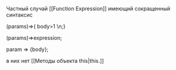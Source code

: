 Частный случай [[Function Expression]] имеющий сокращенный синтаксис

(params)=>{ body>1 \n;}

(params)=>expression;

param => {body};

в них нет [[Методы объекта this|this.]]